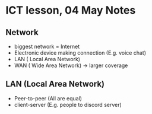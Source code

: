 # ICT lesson, 04 May Notes #

## Network ##
- biggest network = Internet 
- Electronic device making connection (E.g. voice chat)
- LAN ( Local Area Network)
- WAN ( Wide Area Network) -> larger coverage

## LAN (Local Area Network) ##
- Peer-to-peer (All are equal)
- client-server (E.g. people to discord server)
